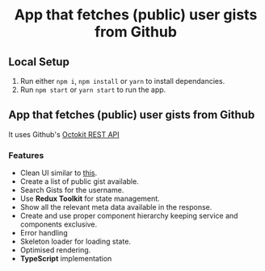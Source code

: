 <h1 align="center">App that fetches (public) user gists from Github</h1>

## Local Setup
1. Run either `npm i`, `npm install` or `yarn` to install dependancies.
2. Run `npm start` or `yarn start` to run the app.

## App that fetches (public) user gists from Github

It uses Github's [Octokit REST API](https://octokit.github.io/rest.js/v18/)

### Features
* Clean UI similar to [this](https://raw.githubusercontent.com/dubizzle-onboarding/gistapi/main/design_inspiration.png).
* Create a list of public gist available.
* Search Gists for the username.
* Use <b>Redux Toolkit</b> for state management.
* Show all the relevant meta data available in the response.
* Create and use proper component hierarchy keeping service and components exclusive.
* Error handling
* Skeleton loader for loading state.
* Optimised rendering.
* <b>TypeScript</b> implementation
